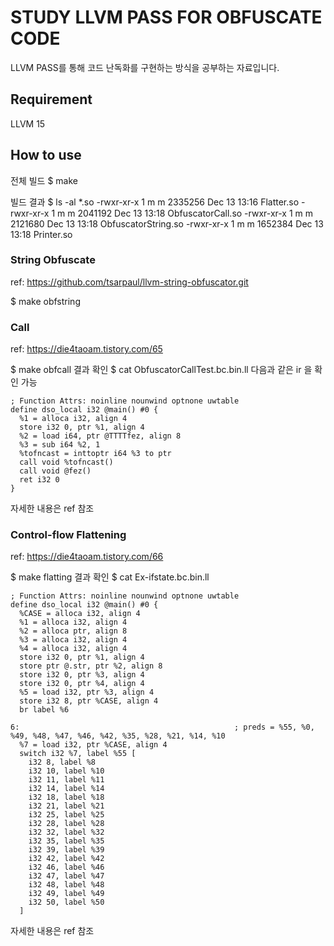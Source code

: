 # STUDY LLVM PASS FOR OBFUSCATE CODE

LLVM PASS를 통해 코드 난독화를 구현하는 방식을 공부하는 자료입니다.

## Requirement
LLVM 15


## How to use

전체 빌드
$ make

빌드 결과 
$ ls -al *.so
-rwxr-xr-x 1 m m 2335256 Dec 13 13:16 Flatter.so
-rwxr-xr-x 1 m m 2041192 Dec 13 13:18 ObfuscatorCall.so
-rwxr-xr-x 1 m m 2121680 Dec 13 13:18 ObfuscatorString.so
-rwxr-xr-x 1 m m 1652384 Dec 13 13:18 Printer.so


### String Obfuscate
ref: https://github.com/tsarpaul/llvm-string-obfuscator.git

$ make obfstring


### Call
ref: https://die4taoam.tistory.com/65

$ make obfcall
결과 확인 
$ cat ObfuscatorCallTest.bc.bin.ll
다음과 같은 ir 을 확인 가능
```
; Function Attrs: noinline nounwind optnone uwtable
define dso_local i32 @main() #0 {
  %1 = alloca i32, align 4
  store i32 0, ptr %1, align 4
  %2 = load i64, ptr @TTTTfez, align 8
  %3 = sub i64 %2, 1
  %tofncast = inttoptr i64 %3 to ptr
  call void %tofncast()
  call void @fez()
  ret i32 0
}
```
자세한 내용은 ref 참조

### Control-flow Flattening
ref: https://die4taoam.tistory.com/66

$ make flatting
결과 확인
$ cat Ex-ifstate.bc.bin.ll
```
; Function Attrs: noinline nounwind optnone uwtable
define dso_local i32 @main() #0 {
  %CASE = alloca i32, align 4
  %1 = alloca i32, align 4
  %2 = alloca ptr, align 8
  %3 = alloca i32, align 4
  %4 = alloca i32, align 4
  store i32 0, ptr %1, align 4
  store ptr @.str, ptr %2, align 8
  store i32 0, ptr %3, align 4
  store i32 0, ptr %4, align 4
  %5 = load i32, ptr %3, align 4
  store i32 8, ptr %CASE, align 4
  br label %6

6:                                                ; preds = %55, %0, %49, %48, %47, %46, %42, %35, %28, %21, %14, %10
  %7 = load i32, ptr %CASE, align 4
  switch i32 %7, label %55 [
    i32 8, label %8
    i32 10, label %10
    i32 11, label %11
    i32 14, label %14
    i32 18, label %18
    i32 21, label %21
    i32 25, label %25
    i32 28, label %28
    i32 32, label %32
    i32 35, label %35
    i32 39, label %39
    i32 42, label %42
    i32 46, label %46
    i32 47, label %47
    i32 48, label %48
    i32 49, label %49
    i32 50, label %50
  ]
```
자세한 내용은 ref 참조
